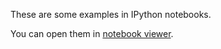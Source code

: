 These are some examples in IPython notebooks.

You can open them in [notebook viewer](http://nbviewer.jupyter.org/github/apache/incubator-singa/blob/master/doc/notebook/index.ipynb).
